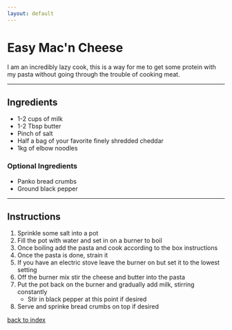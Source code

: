 ```yaml
---
layout: default
---
```


<!---
Robert Pardoe
UserID: rlpardoe
-->

 # Easy Mac'n Cheese
 I am an incredibly lazy cook, this is a way for me to get some protein with my pasta without going through the trouble of cooking meat.

* * *

 ## Ingredients
 *  1-2 cups of milk
 *  1-2 Tbsp butter
 *  Pinch of salt
 *  Half a bag of your favorite finely shredded cheddar
 *  1kg of elbow noodles

 ### Optional Ingredients
 *  Panko bread crumbs
 *  Ground black pepper

* * *

 ## Instructions
1.  Sprinkle some salt into a pot
2.  Fill the pot with water and set in on a burner to boil
3.  Once boiling add the pasta and cook according to the box instructions
4.  Once the pasta is done, strain it
5.  If you have an electric stove leave the burner on but set it to the lowest setting
6.  Off the burner mix stir the cheese and butter into the pasta 
7.  Put the pot back on the burner and gradually add milk, stirring constantly
    - Stir in black pepper at this point if desired
8. Serve and sprinke bread crumbs on top if desired

<!--
Keep this link to return to the index
-->

[back to index](../)